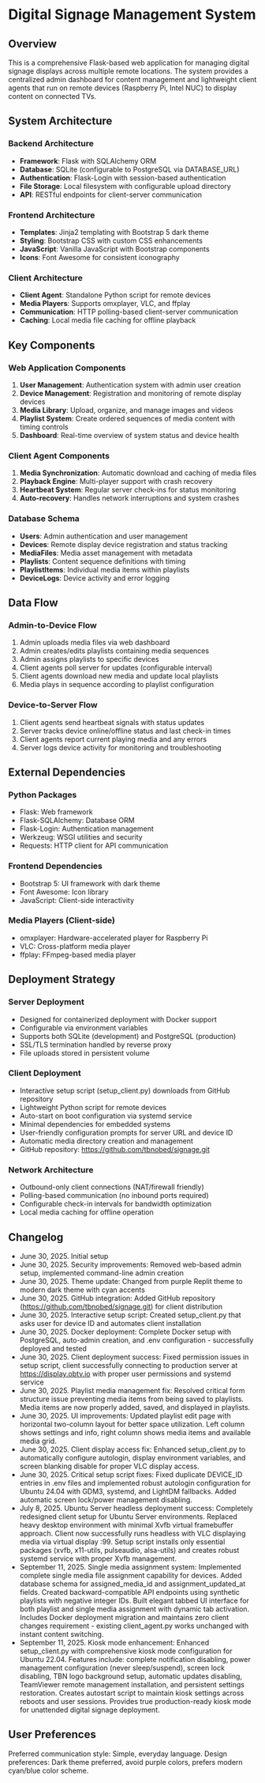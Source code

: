 # Digital Signage Management System

## Overview

This is a comprehensive Flask-based web application for managing digital signage displays across multiple remote locations. The system provides a centralized admin dashboard for content management and lightweight client agents that run on remote devices (Raspberry Pi, Intel NUC) to display content on connected TVs.

## System Architecture

### Backend Architecture
- **Framework**: Flask with SQLAlchemy ORM
- **Database**: SQLite (configurable to PostgreSQL via DATABASE_URL)
- **Authentication**: Flask-Login with session-based authentication
- **File Storage**: Local filesystem with configurable upload directory
- **API**: RESTful endpoints for client-server communication

### Frontend Architecture
- **Templates**: Jinja2 templating with Bootstrap 5 dark theme
- **Styling**: Bootstrap CSS with custom CSS enhancements
- **JavaScript**: Vanilla JavaScript with Bootstrap components
- **Icons**: Font Awesome for consistent iconography

### Client Architecture
- **Client Agent**: Standalone Python script for remote devices
- **Media Players**: Supports omxplayer, VLC, and ffplay
- **Communication**: HTTP polling-based client-server communication
- **Caching**: Local media file caching for offline playback

## Key Components

### Web Application Components
1. **User Management**: Authentication system with admin user creation
2. **Device Management**: Registration and monitoring of remote display devices
3. **Media Library**: Upload, organize, and manage images and videos
4. **Playlist System**: Create ordered sequences of media content with timing controls
5. **Dashboard**: Real-time overview of system status and device health

### Client Agent Components
1. **Media Synchronization**: Automatic download and caching of media files
2. **Playback Engine**: Multi-player support with crash recovery
3. **Heartbeat System**: Regular server check-ins for status monitoring
4. **Auto-recovery**: Handles network interruptions and system crashes

### Database Schema
- **Users**: Admin authentication and user management
- **Devices**: Remote display device registration and status tracking
- **MediaFiles**: Media asset management with metadata
- **Playlists**: Content sequence definitions with timing
- **PlaylistItems**: Individual media items within playlists
- **DeviceLogs**: Device activity and error logging

## Data Flow

### Admin-to-Device Flow
1. Admin uploads media files via web dashboard
2. Admin creates/edits playlists containing media sequences
3. Admin assigns playlists to specific devices
4. Client agents poll server for updates (configurable interval)
5. Client agents download new media and update local playlists
6. Media plays in sequence according to playlist configuration

### Device-to-Server Flow
1. Client agents send heartbeat signals with status updates
2. Server tracks device online/offline status and last check-in times
3. Client agents report current playing media and any errors
4. Server logs device activity for monitoring and troubleshooting

## External Dependencies

### Python Packages
- Flask: Web framework
- Flask-SQLAlchemy: Database ORM
- Flask-Login: Authentication management
- Werkzeug: WSGI utilities and security
- Requests: HTTP client for API communication

### Frontend Dependencies
- Bootstrap 5: UI framework with dark theme
- Font Awesome: Icon library
- JavaScript: Client-side interactivity

### Media Players (Client-side)
- omxplayer: Hardware-accelerated player for Raspberry Pi
- VLC: Cross-platform media player
- ffplay: FFmpeg-based media player

## Deployment Strategy

### Server Deployment
- Designed for containerized deployment with Docker support
- Configurable via environment variables
- Supports both SQLite (development) and PostgreSQL (production)
- SSL/TLS termination handled by reverse proxy
- File uploads stored in persistent volume

### Client Deployment
- Interactive setup script (setup_client.py) downloads from GitHub repository
- Lightweight Python script for remote devices
- Auto-start on boot configuration via systemd service
- Minimal dependencies for embedded systems
- User-friendly configuration prompts for server URL and device ID
- Automatic media directory creation and management
- GitHub repository: https://github.com/tbnobed/signage.git

### Network Architecture
- Outbound-only client connections (NAT/firewall friendly)
- Polling-based communication (no inbound ports required)
- Configurable check-in intervals for bandwidth optimization
- Local media caching for offline operation

## Changelog
- June 30, 2025. Initial setup
- June 30, 2025. Security improvements: Removed web-based admin setup, implemented command-line admin creation
- June 30, 2025. Theme update: Changed from purple Replit theme to modern dark theme with cyan accents
- June 30, 2025. GitHub integration: Added GitHub repository (https://github.com/tbnobed/signage.git) for client distribution
- June 30, 2025. Interactive setup script: Created setup_client.py that asks user for device ID and automates client installation
- June 30, 2025. Docker deployment: Complete Docker setup with PostgreSQL, auto-admin creation, and .env configuration - successfully deployed and tested
- June 30, 2025. Client deployment success: Fixed permission issues in setup script, client successfully connecting to production server at https://display.obtv.io with proper user permissions and systemd service
- June 30, 2025. Playlist media management fix: Resolved critical form structure issue preventing media items from being saved to playlists. Media items are now properly added, saved, and displayed in playlists.
- June 30, 2025. UI improvements: Updated playlist edit page with horizontal two-column layout for better space utilization. Left column shows settings and info, right column shows media items and available media grid.
- June 30, 2025. Client display access fix: Enhanced setup_client.py to automatically configure autologin, display environment variables, and screen blanking disable for proper VLC display access.
- June 30, 2025. Critical setup script fixes: Fixed duplicate DEVICE_ID entries in .env files and implemented robust autologin configuration for Ubuntu 24.04 with GDM3, systemd, and LightDM fallbacks. Added automatic screen lock/power management disabling.
- July 8, 2025. Ubuntu Server headless deployment success: Completely redesigned client setup for Ubuntu Server environments. Replaced heavy desktop environment with minimal Xvfb virtual framebuffer approach. Client now successfully runs headless with VLC displaying media via virtual display :99. Setup script installs only essential packages (xvfb, x11-utils, pulseaudio, alsa-utils) and creates robust systemd service with proper Xvfb management.
- September 11, 2025. Single media assignment system: Implemented complete single media file assignment capability for devices. Added database schema for assigned_media_id and assignment_updated_at fields. Created backward-compatible API endpoints using synthetic playlists with negative integer IDs. Built elegant tabbed UI interface for both playlist and single media assignment with dynamic tab activation. Includes Docker deployment migration and maintains zero client changes requirement - existing client_agent.py works unchanged with instant content switching.
- September 11, 2025. Kiosk mode enhancement: Enhanced setup_client.py with comprehensive kiosk mode configuration for Ubuntu 22.04. Features include: complete notification disabling, power management configuration (never sleep/suspend), screen lock disabling, TBN logo background setup, automatic updates disabling, TeamViewer remote management installation, and persistent settings restoration. Creates autostart script to maintain kiosk settings across reboots and user sessions. Provides true production-ready kiosk mode for unattended digital signage deployment.

## User Preferences

Preferred communication style: Simple, everyday language.
Design preferences: Dark theme preferred, avoid purple colors, prefers modern cyan/blue color scheme.